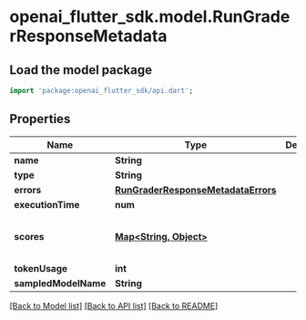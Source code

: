 # openai_flutter_sdk.model.RunGraderResponseMetadata

## Load the model package
```dart
import 'package:openai_flutter_sdk/api.dart';
```

## Properties
Name | Type | Description | Notes
------------ | ------------- | ------------- | -------------
**name** | **String** |  | 
**type** | **String** |  | 
**errors** | [**RunGraderResponseMetadataErrors**](RunGraderResponseMetadataErrors.md) |  | 
**executionTime** | **num** |  | 
**scores** | [**Map<String, Object>**](Object.md) |  | [default to const {}]
**tokenUsage** | **int** |  | 
**sampledModelName** | **String** |  | 

[[Back to Model list]](../README.md#documentation-for-models) [[Back to API list]](../README.md#documentation-for-api-endpoints) [[Back to README]](../README.md)


